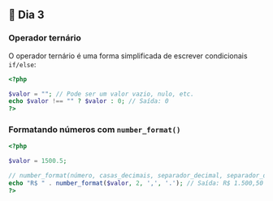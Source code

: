 ## 📌 Dia 3

### **Operador ternário**

O operador ternário é uma forma simplificada de escrever condicionais `if/else`:

```php
<?php

$valor = ""; // Pode ser um valor vazio, nulo, etc.
echo $valor !== "" ? $valor : 0; // Saída: 0
?>
```

### **Formatando números com `number_format()`**

```php
<?php

$valor = 1500.5;

// number_format(número, casas_decimais, separador_decimal, separador_de_milhar)
echo "R$ " . number_format($valor, 2, ',', '.'); // Saída: R$ 1.500,50
?>
```
